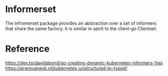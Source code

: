 # Informerset

The infromerset package provides an abstraction over a set of informers that share the same
factory. It is similar in spirit to the client-go Clientset.

# Reference

https://dev.to/davidsbond/go-creating-dynamic-kubernetes-informers-1npi
https://erwinvaneyk.nl/kubernetes-unstructured-to-typed/
